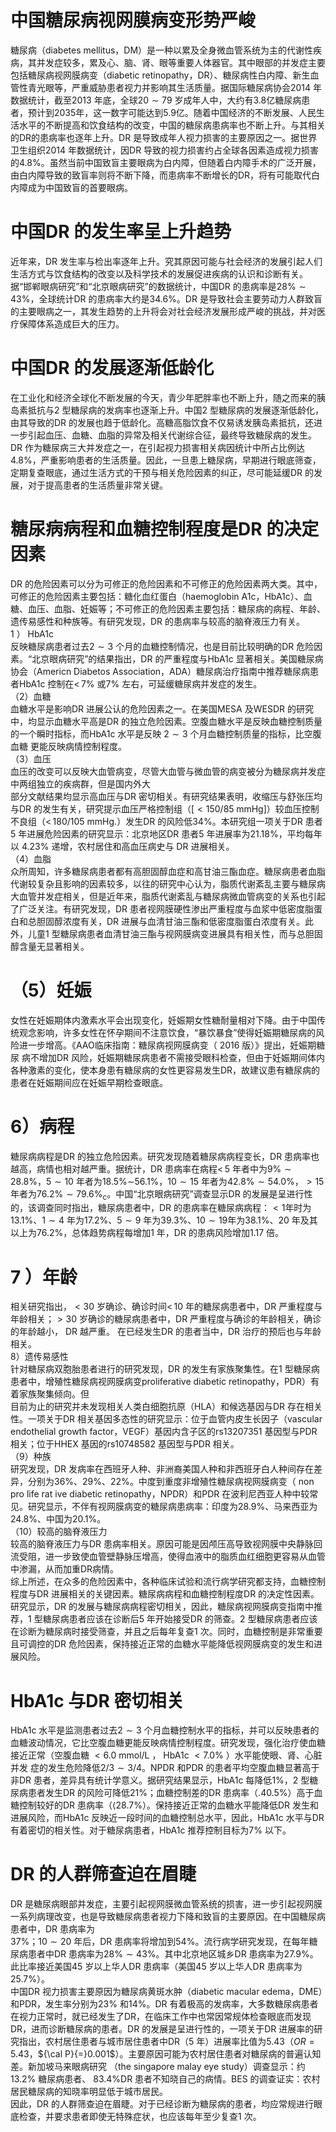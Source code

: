 # 中国糖尿病视网膜病变形势严峻  
糖尿病（diabetes mellitus，DM）是一种以累及全身微血管系统为主的代谢性疾病，其并发症较多，累及心、脑、肾、眼等重要人体器官。其中眼部的并发症主要包括糖尿病视网膜病变（diabetic retinopathy，DR）、糖尿病性白内障、新生血管性青光眼等，严重威胁患者视力并影响其生活质量。据国际糖尿病协会2014 年数据统计，截至2013 年底，全球$20\sim79$ 岁成年人中，大约有3.8亿糖尿病患者，预计到2035年，这一数字可能达到5.9亿。随着中国经济的不断发展、人民生活水平的不断提高和饮食结构的改变，中国的糖尿病患病率也不断上升。与其相关的DR的患病率也逐年上升。DR 是导致成年人视力损害的主要原因之一。据世界卫生组织2014 年数据统计，因DR 导致的视力损害约占全球各因素造成视力损害的$4.8\%$。虽然当前中国致盲主要眼病为白内障，但随着白内障手术的广泛开展，由白内障导致的致盲率则将不断下降，而患病率不断增长的DR，将有可能取代白内障成为中国致盲的首要眼病。  
#  中国DR 的发生率呈上升趋势  
近年来，DR 发生率与检出率逐年上升。究其原因可能与社会经济的发展引起人们生活方式与饮食结构的改变以及科学技术的发展促进疾病的认识和诊断有关。据“邯郸眼病研究”和“北京眼病研究”的数据统计，中国DR 的患病率是$28\%\sim43\%$，全球统计DR 的患病率大约是$34.6\%$。DR 是导致社会主要劳动力人群致盲的主要眼病之一，其发生趋势的上升将会对社会经济发展形成严峻的挑战，并对医疗保障体系造成巨大的压力。  
#  中国DR 的发展逐渐低龄化  
在工业化和经济全球化不断发展的今天，青少年肥胖率也不断上升，随之而来的胰岛素抵抗与2 型糖尿病的发病率也逐渐上升。中国2 型糖尿病的发展逐渐低龄化，由其导致的DR 的发展也趋于低龄化。高糖高脂饮食不仅易诱发胰岛素抵抗，还进一步引起血压、血糖、血脂的异常及相关代谢综合征，最终导致糖尿病的发生。DR 作为糖尿病三大并发症之一，在引起视力损害相关病因统计中所占比例达$4.8\%$，严重影响患者的生活质量。因此，一旦患上糖尿病，早期进行眼底筛查，定期复查眼底，通过生活方式的干预与相关危险因素的纠正，尽可能延缓DR 的发展，对于提高患者的生活质量非常关键。  
#  糖尿病病程和血糖控制程度是DR 的决定因素  
DR 的危险因素可以分为可修正的危险因素和不可修正的危险因素两大类。其中，可修正的危险因素主要包括：糖化血红蛋白（haemoglobin A1c，HbA1c）、血糖、血压、血脂、妊娠等；不可修正的危险因素主要包括：糖尿病的病程、年龄、遗传易感性和种族等。有研究发现，DR 的患病率与较高的脑脊液压力有关。  
1 ） HbA1c  
反映糖尿病患者过去$2\sim3$ 个月的血糖控制情况，也是目前比较明确的DR 危险因素。“北京眼病研究”的结果指出，DR 的严重程度与HbA1c 显著相关。美国糖尿病协会（Americn Diabetos Association，ADA）糖尿病治疗指南中推荐糖尿病患者HbA1c 控制在$<\,7\%$ 或$7\%$ 左右，可延缓糖尿病并发症的发生。  
（2）血糖  
血糖水平是影响DR 进展公认的危险因素之一。在美国MESA 及WESDR 的研究中，均显示血糖水平高是DR 的独立危险因素。空腹血糖水平是反映血糖控制质量的一个瞬时指标，而HbA1c  水平是反映 $2\sim3$  个月血糖控制质量的指标，比空腹血糖 更能反映病情控制程度。  
（3）血压  
血压的改变可以反映大血管病变，尽管大血管与微血管的病变被分为糖尿病并发症中两组独立的疾病群，但是国内外大  
部分文献结果均显示高血压与DR 密切相关。有研究结果表明，收缩压与舒张压均与DR 的发生有关，研究提示血压严格控制组（$[<150/85\;\mathrm{mmHg}]$）较血压控制不良组（$<\,180/105~\mathrm{mmHg}.$）发生DR 的风险低$34\%$。本研究组一项关于DR 患者5 年进展危险因素的研究显示：北京地区DR 患者5 年进展率为$21.18\%$，平均每年以 $4.23\%$  递增，农村居住和高血压病史与 DR  进展相关。  
（4）血脂  
众所周知，许多糖尿病患者都有高胆固醇血症和高甘油三酯血症。糖尿病患者血脂代谢较复杂且影响的因素较多，以往的研究中心认为，脂质代谢紊乱主要与糖尿病大血管并发症相关，但是近年来，脂质代谢紊乱与糖尿病微血管病变的关系也引起了广泛关注。有研究发现，DR 患者视网膜硬性渗出严重程度与血浆中低密度脂蛋白和总胆固醇浓度有关，DR 进展与血清甘油三酯和低密度脂蛋白浓度有关。此外，儿童1 型糖尿病患者血清甘油三酯与视网膜病变进展具有相关性，而与总胆固醇含量无显著相关。  
# （5）妊娠  
女性在妊娠期体内激素水平会出现变化，妊娠期女性糖耐量相对下降。由于中国传统观念影响，许多女性在怀孕期间不注意饮食，“暴饮暴食”使得妊娠期糖尿病的风险进一步增高。《AAO临床指南：糖尿病视网膜病变（ 2016  版）》提出，妊娠期糖尿 病不增加DR 风险，妊娠期糖尿病患者不需接受眼科检查，但由于妊娠期间体内各种激素的变化，使本身患有糖尿病的女性更容易发生DR，故建议患有糖尿病的患者在妊娠期间应在妊娠早期检查眼底。  
# 6）病程  
糖尿病病程是DR 的独立危险因素。研究发现随着糖尿病病程变长，DR 患病率也越高，病情也相对越严重。据统计，DR 患病率在病程$<\,5$ 年者中为$9\%\sim28.8\%$，$5\sim10$ 年者为$18.5\%\sim$$56.1\%$，$10\sim15$ 年者为$42.8\%\sim54.0\%$，$>15$ 年者为$76.2\%\sim79.6\%_{\mathrm{c}}$。中国“北京眼病研究”调查显示DR 的发展是呈进行性的，该调查同时指出，糖尿病患者中，DR 的患病率在糖尿病病程：$<1$年时为$13.1\%$、$1\sim4$ 年为$17.2\%$、$5\sim9$ 年为$39.3\%$、$10\sim19$年为$38.1\%$、20 年及其以上为$76.2\%$，总体趋势病程每增加1 年，DR 的患病风险增加1.17 倍。  
# 7 ）年龄  
相关研究指出，$<30$ 岁确诊、确诊时间$<\,10$ 年的糖尿病患者中，DR 严重程度与年龄相关；$>30$ 岁确诊的糖尿病患者中，DR  严重程度与确诊的年龄相关，确诊的年龄越小， DR  越严重。 在已经发生DR 的患者当中，DR 治疗的预后也与年龄相关。  
8）遗传易感性  
针对糖尿病双胞胎患者进行的研究发现，DR 的发生有家族聚集性。在1 型糖尿病患者中，增殖性糖尿病视网膜病变proliferative diabetic retinopathy，PDR）有着家族聚集倾向。但  
目前为止的研究并未发现相关人类白细胞抗原（HLA）和候选基因与DR 存在相关性。一项关于DR 相关基因多态性的研究显示：位于血管内皮生长因子（vascular endothelial growth factor，VEGF）基因内含子区的rs13207351 基因型与PDR 相关；位于HHEX 基因的rs10748582 基因型与PDR 相关。  
（9）种族  
研究发现，DR 发病率在西班牙人种、非洲裔美国人种和非西班牙白人种间存在差异，分别为$36\%$、$29\%$、$22\%$。中度到重度非增殖性糖尿病视网膜病变（ non pro life rat ive diabetic  retinopathy，NPDR）和PDR 在波利尼西亚人种中较常见。研究显示，不伴有视网膜病变的糖尿病患病率：印度为$28.9\%$、马来西亚为$24.8\%$、中国为$20.1\%$。  
（10）较高的脑脊液压力  
较高的脑脊液压力与DR 患病率相关。原因可能是因颅压高导致视网膜中央静脉回流受阻，进一步致使血管壁静脉压增高，使得血液中的脂质血红细胞更容易从血管中渗漏，从而加重DR病情。  
综上所述，在众多的危险因素中，各种临床试验和流行病学研究都支持，血糖控制程度与DR 进展相关的关键因素。糖尿病病程和血糖控制程度DR 的决定性因素。研究显示，DR 的发展与糖尿病病程密切相关，因此，糖尿病视网膜病变指南中推荐，1 型糖尿病患者应该在诊断后5 年开始接受DR 的筛查。2 型糖尿病患者应该在诊断为糖尿病时接受筛查，并且之后每年复查1 次。同时，血糖控制是非常重要且可调控的DR 危险因素，保持接近正常的血糖水平能降低视网膜病变的发生和进展风险。  
#  HbA1c 与DR 密切相关  
HbA1c 水平是监测患者过去$2\sim3$ 个月血糖控制水平的指标，并可以反映患者的血糖波动情况，它比空腹血糖更能反映病情控制程度。研究发现，强化治疗使血糖接近正常（空腹血糖 $<6.0\ \mathrm{mmol/L}$ ， HbA1c  $<7.0\%$ ）水平能使眼、肾、心脏并发 症的发生危险降低$2/3\sim3/4$。NPDR 和PDR 的患者平均空腹血糖显著高于非DR 患者，差异具有统计学意义。据研究结果显示，HbA1c 每降低$1\%$，2 型糖尿病患者发生DR 的风险可降低$21\%$；血糖控制差的DR 患病率（$.40.5\%$）高于血糖控制较好的DR 患病率（$\langle28.7\%$）。保持接近正常的血糖水平能降低DR 发生和进展风险，而HbA1c 反映近一段时间的血糖控制总水平，因此，HbA1c 水平与DR 有着密切的相关性。对于糖尿病患者，HbA1c 推荐控制目标为$7\%$ 以下。  
# DR 的人群筛查迫在眉睫  
DR 是糖尿病眼部并发症，主要引起视网膜微血管系统的损害，进一步引起视网膜一系列病理改变，也是导致糖尿病患者视力下降和致盲的主要原因。在中国糖尿病患者中，DR 患病率为  
$37\%$；$10\sim20$ 年后，DR 患病率将增加到$54\%$。流行病学研究发现，在每年糖尿病患者中DR 患病率为$28\%\sim43\%$。其中北京地区城乡DR 患病率为$27.9\%$。此比率接近美国45 岁以上华人DR 患病率（美国45 岁以上华人DR 患病率为$25.7\%$）。  
中国DR 视力损害主要原因为糖尿病黄斑水肿（diabetic macular edema，DME）和PDR，发生率分别为$23\%$ 和$14\%$。DR 有着极高的发病率，大多数糖尿病患者在视力正常时，就已经发生了DR，在临床工作中也常因常规体检查眼底而发现DR，进而诊断糖尿病的患者。DR 的发展是呈进行性的，一项关于DR 进展率的研究指出，农村居住患者与城市居住患者中DR（5 年）进展率比值为5.43（$O R=5.43$，${\cal P}{=}0.001$）。主要原因可能为农村居住患者对糖尿病的普遍认知差。新加坡马来眼病研究
（the singapore malay eye study）调查显示：约$13.2\%$ 糖尿病患者、
$83.4\%\mathrm{DR}$ 患者不知晓自己的病情。BES 的调查证实：农村居民糖尿病的知晓率明显低于城市居民。  
因此，DR 的人群筛查迫在眉睫。对于已经诊断为糖尿病的患者，均应常规进行眼底检查，并要求患者即使无特殊症状，也应该每年至少复查1 次。  
